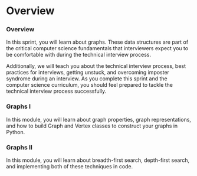 # Overview

### Overview <a id="overview"></a>

In this sprint, you will learn about graphs. These data structures are part of the critical computer science fundamentals that interviewers expect you to be comfortable with during the technical interview process.

Additionally, we will teach you about the technical interview process, best practices for interviews, getting unstuck, and overcoming imposter syndrome during an interview. As you complete this sprint and the computer science curriculum, you should feel prepared to tackle the technical interview process successfully.

### Graphs I <a id="graphs-i"></a>

In this module, you will learn about graph properties, graph representations, and how to build Graph and Vertex classes to construct your graphs in Python.

### Graphs II <a id="graphs-ii"></a>

In this module, you will learn about breadth-first search, depth-first search, and implementing both of these techniques in code.

